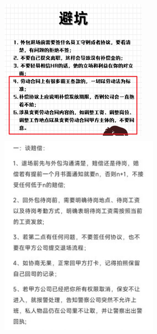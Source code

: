 ![](../photo/Pasted%20image%2020250310181125.png)

![](../photo/Pasted%20image%2020250310203015.png)
